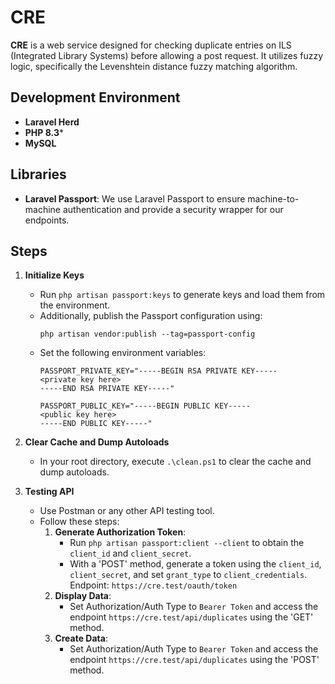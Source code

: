 # CRE

**CRE** is a web service designed for checking duplicate entries on ILS (Integrated Library Systems) before allowing a post request. It utilizes fuzzy logic, specifically the Levenshtein distance fuzzy matching algorithm.

## Development Environment

- **Laravel Herd**
- **PHP 8.3***
- **MySQL**

## Libraries

- **Laravel Passport**: We use Laravel Passport to ensure machine-to-machine authentication and provide a security wrapper for our endpoints.

## Steps

1. **Initialize Keys**
   - Run `php artisan passport:keys` to generate keys and load them from the environment.
   - Additionally, publish the Passport configuration using:
     ```
     php artisan vendor:publish --tag=passport-config
     ```
   - Set the following environment variables:
     ```
     PASSPORT_PRIVATE_KEY="-----BEGIN RSA PRIVATE KEY-----
     <private key here>
     -----END RSA PRIVATE KEY-----"

     PASSPORT_PUBLIC_KEY="-----BEGIN PUBLIC KEY-----
     <public key here>
     -----END PUBLIC KEY-----"
     ```

2. **Clear Cache and Dump Autoloads**
   - In your root directory, execute `.\clean.ps1` to clear the cache and dump autoloads.

3. **Testing API**
   - Use Postman or any other API testing tool.
   - Follow these steps:
     1. **Generate Authorization Token**:
        - Run `php artisan passport:client --client` to obtain the `client_id` and `client_secret`.
        - With a 'POST' method, generate a token using the `client_id`, `client_secret`, and set `grant_type` to `client_credentials`. Endpoint: `https://cre.test/oauth/token`
     2. **Display Data**:
        - Set Authorization/Auth Type to `Bearer Token` and access the endpoint `https://cre.test/api/duplicates` using the 'GET' method.
     3. **Create Data**:
        - Set Authorization/Auth Type to `Bearer Token` and access the endpoint `https://cre.test/api/duplicates` using the 'POST' method.
